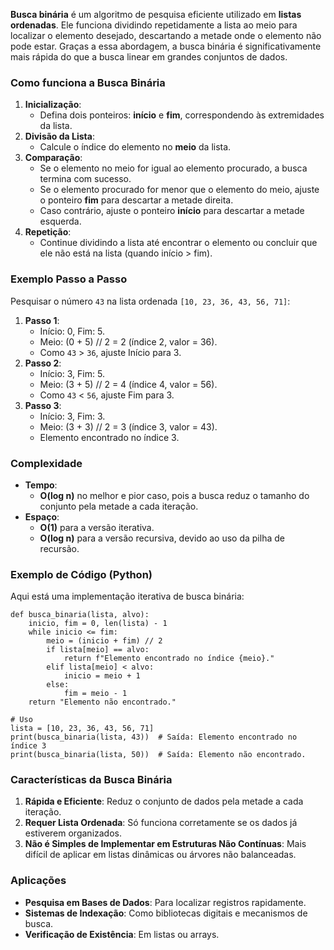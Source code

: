 **Busca binária** é um algoritmo de pesquisa eficiente utilizado em **listas ordenadas**. Ele funciona dividindo repetidamente a lista ao meio para localizar o elemento desejado, descartando a metade onde o elemento não pode estar. Graças a essa abordagem, a busca binária é significativamente mais rápida do que a busca linear em grandes conjuntos de dados.

### **Como funciona a Busca Binária**

1. **Inicialização**:
    - Defina dois ponteiros: **início** e **fim**, correspondendo às extremidades da lista.
2. **Divisão da Lista**:
    - Calcule o índice do elemento no **meio** da lista.
3. **Comparação**:
    - Se o elemento no meio for igual ao elemento procurado, a busca termina com sucesso.
    - Se o elemento procurado for menor que o elemento do meio, ajuste o ponteiro **fim** para descartar a metade direita.
    - Caso contrário, ajuste o ponteiro **início** para descartar a metade esquerda.
4. **Repetição**:
    - Continue dividindo a lista até encontrar o elemento ou concluir que ele não está na lista (quando início > fim).

### **Exemplo Passo a Passo**

Pesquisar o número `43` na lista ordenada `[10, 23, 36, 43, 56, 71]`:

1. **Passo 1**:
    - Início: 0, Fim: 5.
    - Meio: (0 + 5) // 2 = 2 (índice 2, valor = 36).
    - Como `43` > `36`, ajuste Início para 3.
2. **Passo 2**:
    - Início: 3, Fim: 5.
    - Meio: (3 + 5) // 2 = 4 (índice 4, valor = 56).
    - Como `43` < `56`, ajuste Fim para 3.
3. **Passo 3**:
    - Início: 3, Fim: 3.
    - Meio: (3 + 3) // 2 = 3 (índice 3, valor = 43).
    - Elemento encontrado no índice 3.

### **Complexidade**

- **Tempo**:
    - **O(log n)** no melhor e pior caso, pois a busca reduz o tamanho do conjunto pela metade a cada iteração.
- **Espaço**:
    - **O(1)** para a versão iterativa.
    - **O(log n)** para a versão recursiva, devido ao uso da pilha de recursão.

### **Exemplo de Código (Python)**

Aqui está uma implementação iterativa de busca binária:


```
def busca_binaria(lista, alvo):
    inicio, fim = 0, len(lista) - 1
    while inicio <= fim:
        meio = (inicio + fim) // 2
        if lista[meio] == alvo:
            return f"Elemento encontrado no índice {meio}."
        elif lista[meio] < alvo:
            inicio = meio + 1
        else:
            fim = meio - 1
    return "Elemento não encontrado."

# Uso
lista = [10, 23, 36, 43, 56, 71]
print(busca_binaria(lista, 43))  # Saída: Elemento encontrado no índice 3
print(busca_binaria(lista, 50))  # Saída: Elemento não encontrado.
```

### **Características da Busca Binária**

1. **Rápida e Eficiente**: Reduz o conjunto de dados pela metade a cada iteração.
2. **Requer Lista Ordenada**: Só funciona corretamente se os dados já estiverem organizados.
3. **Não é Simples de Implementar em Estruturas Não Contínuas**: Mais difícil de aplicar em listas dinâmicas ou árvores não balanceadas.

### **Aplicações**

- **Pesquisa em Bases de Dados**: Para localizar registros rapidamente.
- **Sistemas de Indexação**: Como bibliotecas digitais e mecanismos de busca.
- **Verificação de Existência**: Em listas ou arrays.


